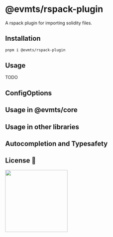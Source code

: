 # @evmts/rspack-plugin

A rspack plugin for importing solidity files.

## Installation

```bash
pnpm i @evmts/rspack-plugin
```

## Usage

TODO

## ConfigOptions

## Usage in @evmts/core

## Usage in other libraries


## Autocompletion and Typesafety

## License 📄

<a href="./LICENSE"><img src="https://user-images.githubusercontent.com/35039927/231030761-66f5ce58-a4e9-4695-b1fe-255b1bceac92.png" width="200" /></a>
